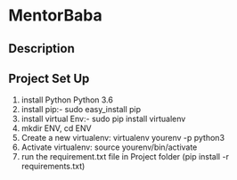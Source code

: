 # MentorBaba

## Description



## Project Set Up

1. install Python Python 3.6
2. install pip:- sudo easy_install pip
3. install virtual Env:- sudo pip install virtualenv
4. mkdir ENV, cd ENV
5. Create a new virtualenv: virtualenv yourenv -p python3
6. Activate virtualenv: source yourenv/bin/activate
7. run the requirement.txt file in Project folder (pip install -r requirements.txt)
